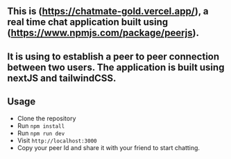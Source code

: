 ## This is <ChatMate>(https://chatmate-gold.vercel.app/), a real time chat application built using <PeerJs>(https://www.npmjs.com/package/peerjs).

## It is using to establish a peer to peer connection between two users. The application is built using nextJS and tailwindCSS.

## Usage
- Clone the repository
- Run `npm install`
- Run `npm run dev`
- Visit `http://localhost:3000`
- Copy your peer Id and share it with your friend to start chatting.
